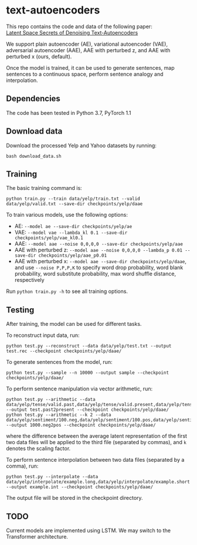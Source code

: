# text-autoencoders
This repo contains the code and data of the following paper:  
[Latent Space Secrets of Denoising Text-Autoencoders](https://arxiv.org/abs/1905.12777)  


We support plain autoencoder (AE), variational autoencoder (VAE), adversarial autoencoder (AAE), AAE with perturbed z, and AAE with perturbed x (ours, default).

Once the model is trained, it can be used to generate sentences, map sentences to a continuous space, perform sentence analogy and interpolation.

## Dependencies
The code has been tested in Python 3.7, PyTorch 1.1

## Download data
Download the processed Yelp and Yahoo datasets by running:
```
bash download_data.sh
```

## Training
The basic training command is:
```
python train.py --train data/yelp/train.txt --valid data/yelp/valid.txt --save-dir checkpoints/yelp/daae
```
To train various models, use the following options:
- AE: `--model ae --save-dir checkpoints/yelp/ae`
- VAE: `--model vae --lambda_kl 0.1 --save-dir checkpoints/yelp/vae_kl0.1`
- AAE: `--model aae --noise 0,0,0,0 --save-dir checkpoints/yelp/aae`
- AAE with perturbed z: `--model aae --noise 0,0,0,0 --lambda_p 0.01 --save-dir checkpoints/yelp/aae_p0.01`
- AAE with perturbed x: `--model aae --save-dir checkpoints/yelp/daae`, and use `--noise P,P,P,K` to specify word drop probability, word blank probability, word substitute probability, max word shuffle distance, respectively

Run `python train.py -h` to see all training options.

## Testing
After training, the model can be used for different tasks.

To reconstruct input data, run:
```
python test.py --reconstruct --data data/yelp/test.txt --output test.rec --checkpoint checkpoints/yelp/daae/
```

To generate sentences from the model, run:
```
python test.py --sample --n 10000 --output sample --checkpoint checkpoints/yelp/daae/
```

To perform sentence manipulation via vector arithmetic, run:
```
python test.py --arithmetic --data data/yelp/tense/valid.past,data/yelp/tense/valid.present,data/yelp/tense/test.past --output test.past2present --checkpoint checkpoints/yelp/daae/
python test.py --arithmetic --k 2 --data data/yelp/sentiment/100.neg,data/yelp/sentiment/100.pos,data/yelp/sentiment/1000.neg --output 1000.neg2pos --checkpoint checkpoints/yelp/daae/
```
where the difference between the average latent representation of the first two data files will be applied to the third file (separated by commas), and `k` denotes the scaling factor.

To perform sentence interpolation between two data files (separated by a comma), run:
```
python test.py --interpolate --data data/yelp/interpolate/example.long,data/yelp/interpolate/example.short --output example.int --checkpoint checkpoints/yelp/daae/
```

The output file will be stored in the checkpoint directory.

## TODO
Current models are implemented using LSTM. We may switch to the Transformer architecture.
